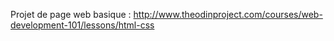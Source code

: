 Projet de page web basique : 
http://www.theodinproject.com/courses/web-development-101/lessons/html-css

